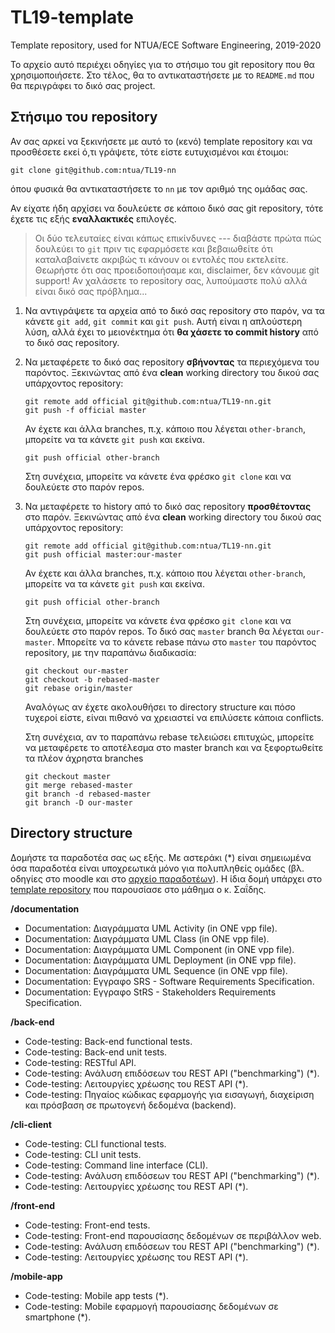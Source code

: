 # TL19-template

Template repository, used for NTUA/ECE Software Engineering, 2019-2020

Το αρχείο αυτό περιέχει οδηγίες για το στήσιμο του git repository που θα
χρησιμοποιήσετε.  Στο τέλος, θα το αντικαταστήσετε με το `README.md` που
θα περιγράφει το δικό σας project.


## Στήσιμο του repository

Αν σας αρκεί να ξεκινήσετε με αυτό το (κενό) template repository και να
προσθέσετε εκεί ό,τι γράψετε, τότε είστε ευτυχισμένοι και έτοιμοι:

```
git clone git@github.com:ntua/TL19-nn
```

όπου φυσικά θα αντικαταστήσετε το `nn` με τον αριθμό της ομάδας σας.

Αν είχατε ήδη αρχίσει να δουλεύετε σε κάποιο δικό σας git repository,
τότε έχετε τις εξής **εναλλακτικές** επιλογές.

> Οι δύο τελευταίες είναι κάπως επικίνδυνες --- διαβάστε πρώτα πώς δουλεύει
> το `git` πριν τις εφαρμόσετε και βεβαιωθείτε ότι καταλαβαίνετε ακριβώς
> τι κάνουν οι εντολές που εκτελείτε.
> Θεωρήστε ότι σας προειδοποιήσαμε και, disclaimer, δεν κάνουμε git support!
> Αν χαλάσετε το repository σας, λυπούμαστε πολύ αλλά είναι δικό σας πρόβλημα...

1.  Να αντιγράψετε τα αρχεία από το δικό σας repository στο παρόν,
    να τα κάνετε `git add`, `git commit` και `git push`.  Αυτή είναι
    η απλούστερη λύση, αλλά έχει το μειονέκτημα ότι **θα χάσετε το
    commit history** από το δικό σας repository.

2.  Να μεταφέρετε το δικό σας repository **σβήνοντας** τα περιεχόμενα
    του παρόντος.  Ξεκινώντας από ένα **clean** working directory του
    δικού σας υπάρχοντος repository:

    ```
    git remote add official git@github.com:ntua/TL19-nn.git
    git push -f official master
    ```

    Αν έχετε και άλλα branches, π.χ. κάποιο που λέγεται `other-branch`,
    μπορείτε να τα κάνετε `git push` και εκείνα.

    ```
    git push official other-branch
    ```

    Στη συνέχεια, μπορείτε να κάνετε ένα φρέσκο `git clone` και να δουλεύετε
    στο παρόν repos.

3.  Να μεταφέρετε το history από το δικό σας repository **προσθέτοντας**
    στο παρόν.  Ξεκινώντας από ένα **clean** working directory του δικού
    σας υπάρχοντος repository:

    ```
    git remote add official git@github.com:ntua/TL19-nn.git
    git push official master:our-master
    ```

    Αν έχετε και άλλα branches, π.χ. κάποιο που λέγεται `other-branch`,
    μπορείτε να τα κάνετε `git push` και εκείνα.

    ```
    git push official other-branch
    ```

    Στη συνέχεια, μπορείτε να κάνετε ένα φρέσκο `git clone` και να δουλεύετε
    στο παρόν repos.  Το δικό σας `master` branch θα λέγεται `our-master`.
    Μπορείτε να το κάνετε rebase πάνω στο `master` του παρόντος repository,
    με την παραπάνω διαδικασία:

    ```
    git checkout our-master
    git checkout -b rebased-master
    git rebase origin/master
    ```

    Αναλόγως αν έχετε ακολουθήσει το directory structure και πόσο τυχεροί
    είστε, είναι πιθανό να χρειαστεί να επιλύσετε κάποια conflicts.

    Στη συνέχεια, αν το παραπάνω rebase τελειώσει επιτυχώς, μπορείτε να
    μεταφέρετε το αποτέλεσμα στο master branch και να ξεφορτωθείτε τα
    πλέον άχρηστα branches

    ```
    git checkout master
    git merge rebased-master
    git branch -d rebased-master
    git branch -D our-master
    ```


## Directory structure

Δομήστε τα παραδοτέα σας ως εξής.  Με αστεράκι (\*) είναι σημειωμένα όσα
παραδοτέα είναι υποχρεωτικά μόνο για πολυπληθείς ομάδες (βλ. οδηγίες στο
  moodle και στο [αρχείο παραδοτέων](deliverables.docx)).
Η ίδια δομή υπάρχει στο [template repository](https://github.com/saikos/softeng19b)
που παρουσίασε στο μάθημα ο κ. Σαΐδης.

**/documentation**
- Documentation: Διαγράμματα UML Activity (in ONE vpp file).
- Documentation: Διαγράμματα UML Class (in ONE vpp file).
- Documentation: Διαγράμματα UML Component (in ONE vpp file).
- Documentation: Διαγράμματα UML Deployment (in ONE vpp file).
- Documentation: Διαγράμματα UML Sequence (in ONE vpp file).
- Documentation: Εγγραφο SRS - Software Requirements Specification.
- Documentation: Εγγραφο StRS - Stakeholders Requirements Specification.

**/back-end**
- Code-testing: Back-end functional tests.
- Code-testing: Back-end unit tests.
- Code-testing: RESTful API.
- Code-testing: Ανάλυση επιδόσεων του REST API ("benchmarking") (\*).
- Code-testing: Λειτουργίες χρέωσης του REST API (\*).
- Code-testing: Πηγαίος κώδικας εφαρμογής για εισαγωγή, διαχείριση και πρόσβαση σε πρωτογενή δεδομένα (backend).

**/cli-client**
- Code-testing: CLI functional tests.
- Code-testing: CLI unit tests.
- Code-testing: Command line interface (CLI).
- Code-testing: Ανάλυση επιδόσεων του REST API ("benchmarking") (\*).
- Code-testing: Λειτουργίες χρέωσης του REST API (\*).

**/front-end**
- Code-testing: Front-end tests.
- Code-testing: Front-end παρουσίασης δεδομένων σε περιβάλλον web.
- Code-testing: Ανάλυση επιδόσεων του REST API ("benchmarking") (\*).
- Code-testing: Λειτουργίες χρέωσης του REST API (\*).

**/mobile-app**
- Code-testing: Mobile app tests (\*).
- Code-testing: Mobile εφαρμογή παρουσίασης δεδομένων σε smartphone (\*).

